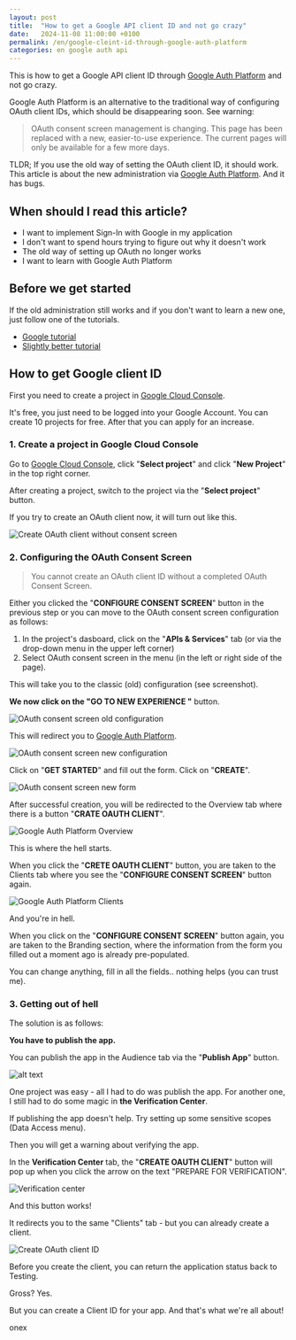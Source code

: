 ```yaml
---
layout: post
title:  "How to get a Google API client ID and not go crazy"
date:   2024-11-08 11:00:00 +0100
permalink: /en/google-cleint-id-through-google-auth-platform
categories: en google auth api
---
```


This is how to get a Google API client ID through [Google Auth Platform](https://console.cloud.google.com/auth/audience) and not go crazy.

Google Auth Platform is an alternative to the traditional way of configuring OAuth client IDs, which should be disappearing soon. See warning:
> OAuth consent screen management is changing. This page has been replaced with a new, easier-to-use experience. The current pages will only be available for a few more days.


TLDR;
If you use the old way of setting the OAuth client ID, it should work. This article is about the new administration via [Google Auth Platform](https://console.cloud.google.com/auth/audience). And it has bugs.

## When should I read this article?
- I want to implement Sign-In with Google in my application
- I don't want to spend hours trying to figure out why it doesn't work
- The old way of setting up OAuth no longer works
- I want to learn with Google Auth Platform

## Before we get started
If the old administration still works and if you don't want to learn a new one, just follow one of the tutorials.

- [Google tutorial](https://developers.google.com/identity/gsi/web/guides/get-google-api-clientid)
- [Slightly better tutorial](https://www.balbooa.com/help/gridbox-documentation/integrations/other/google-client-id)

## How to get Google client ID
First you need to create a project in [Google Cloud Console](https://console.cloud.google.com/).

It's free, you just need to be logged into your Google Account. You can create 10 projects for free. After that you can apply for an increase.

### 1. Create a project in Google Cloud Console
Go to [Google Cloud Console](https://console.cloud.google.com/), click "**Select project**" and click "**New Project**" in the top right corner.

After creating a project, switch to the project via the "**Select project**" button.

If you try to create an OAuth client now, it will turn out like this.

![Create OAuth client without consent screen](/assets/images/google-client-id/image-4.png)

### 2. Configuring the OAuth Consent Screen
>You cannot create an OAuth client ID without a completed OAuth Consent Screen.

Either you clicked the "**CONFIGURE CONSENT SCREEN**" button in the previous step or you can move to the OAuth consent screen configuration as follows:

1. In the project's dasboard, click on the "**APIs & Services**" tab (or via the drop-down menu in the upper left corner)
2. Select OAuth consent screen in the menu (in the left or right side of the page).

This will take you to the classic (old) configuration (see screenshot).

**We now click on the "GO TO NEW EXPERIENCE "** button.

![OAuth consent screen old configuration](/assets/images/google-client-id/image-5.png)

This will redirect you to [Google Auth Platform](https://console.cloud.google.com/auth/audience).

![OAuth consent screen new configuration](/assets/images/google-client-id/image-6.png)

Click on "**GET STARTED**" and fill out the form. Click on "**CREATE**".

![OAuth consent screen new form](/assets/images/google-client-id/image-7.png)

After successful creation, you will be redirected to the Overview tab where there is a button "**CRATE OAUTH CLIENT**".

![Google Auth Platform Overview](/assets/images/google-client-id/image-9.png)

This is where the hell starts.

When you click the "**CRETE OAUTH CLIENT**" button, you are taken to the Clients tab where you see the "**CONFIGURE CONSENT SCREEN**" button again.

![Google Auth Platform Clients](/assets/images/google-client-id/image-10.png)

And you're in hell.

When you click on the "**CONFIGURE CONSENT SCREEN**" button again, you are taken to the Branding section, where the information from the form you filled out a moment ago is already pre-populated.

You can change anything, fill in all the fields.. nothing helps (you can trust me).

### 3. Getting out of hell

The solution is as follows:

**You have to publish the app.**

You can publish the app in the Audience tab via the "**Publish App**" button.

![alt text](/assets/images/google-client-id/image-12.png)

One project was easy - all I had to do was publish the app. For another one, I still had to do some magic in **the Verification Center**.

If publishing the app doesn't help. Try setting up some sensitive scopes (Data Access menu). 

Then you will get a warning about verifying the app. 

In the **Verification Center** tab, the "**CREATE OAUTH CLIENT**" button will pop up when you click the arrow on the text "PREPARE FOR VERIFICATION". 

![Verification center](/assets/images/google-client-id/image-11.png)

And this button works! 

It redirects you to the same "Clients" tab - but you can already create a client.

![Create OAuth client ID](/assets/images/google-client-id/image-13.png)

Before you create the client, you can return the application status back to Testing. 

Gross? Yes. 

But you can create a Client ID for your app. And that's what we're all about!

onex
